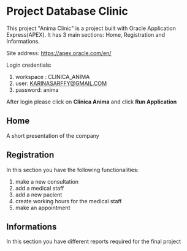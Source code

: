 
# Project Database Clinic

This project "Anima Clinic" is a project built with Oracle Application Express(APEX). It has 3 main sections: Home, Registration and Informations.

Site address: https://apex.oracle.com/en/

Login credentials:  

1. workspace : CLINICA_ANIMA  
2. user: KARINASARFFY@GMAIL.COM  
3. password: anima  

After login please click on **Clinica Anima** and click **Run Application**

## Home ##
A short presentation of the company

## Registration ##
In this section you have the following functionalities:  
1. make a new consultation
2. add a medical staff
3. add a new pacient
4. create working hours for the medical staff
5. make an appointment

## Informations ##
In this section you have different reports required for the final project


